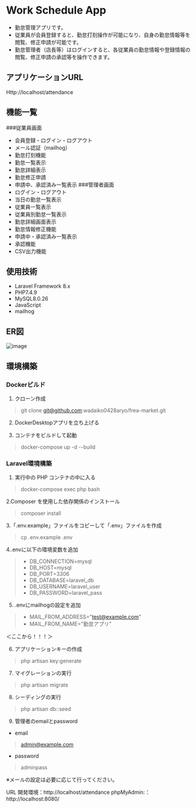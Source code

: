 # Work Schedule App
- 勤怠管理アプリです。
- 従業員が会員登録すると、勤怠打刻操作が可能になり、自身の勤怠情報等を閲覧、修正申請が可能です。
- 勤怠管理者（店長等）はログインすると、各従業員の勤怠情報や登録情報の閲覧、修正申請の承認等を操作できます。

## アプリケーションURL
Http://localhost/attendance

## 機能一覧
###従業員画面
- 会員登録・ログイン・ログアウト
- メール認証（mailhog）
- 勤怠打刻機能
- 勤怠一覧表示
- 勤怠詳細表示
- 勤怠修正申請
- 申請中、承認済み一覧表示
###管理者画面
- ログイン・ログアウト
- 当日の勤怠一覧表示
- 従業員一覧表示
- 従業員別勤怠一覧表示
- 勤怠詳細画面表示
- 勤怠情報修正機能
- 申請中・承認済み一覧表示
- 承認機能
- CSV出力機能

## 使用技術
- Laravel Framework 8.x
- PHP7.4.9
- MySQL8.0.26
- JavaScript
- mailhog

## ER図
![image](https://github.com/user-attachments/assets/f53317ae-f621-46a1-8ffd-fe5b9449b853)


## 環境構築
### Dockerビルド

1. クローン作成
> git clone git@github.com:wadaiko0428aryo/frea-market.git

2. DockerDesktopアプリを立ち上げる

3. コンテナをビルドして起動
> docker-compose up -d --build

### Laravel環境構築
1. 実行中の PHP コンテナの中に入る
> docker-compose exec php bash

2.Composer を使用した依存関係のインストール
> composer install

3.「.env.example」ファイルをコピーして「.env」ファイルを作成
> cp .env.example .env

4..envに以下の環境変数を追加
> - DB_CONNECTION=mysql
> - DB_HOST=mysql
> - DB_PORT=3306
> - DB_DATABASE=laravel_db
> - DB_USERNAME=laravel_user
> - DB_PASSWORD=laravel_pass

5. .envにmailhogの設定を追加
> - MAIL_FROM_ADDRESS="test@example.com"
> - MAIL_FROM_NAME="勤怠アプリ"

＜ここから！！！＞

   
6. アプリケーションキーの作成
> php artisan key:generate

7. マイグレーションの実行
> php artisan migrate

8. シーディングの実行
> php artisan db::seed

9. 管理者のemailとpassword
- email
> admin@example.com
- password
> adminpass


※メールの設定は必要に応じて行ってください。



URL
開発環境：http://localhost/attendance
phpMyAdmin:：http://localhost:8080/
